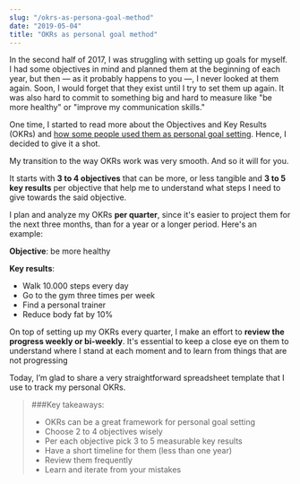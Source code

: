 ```yaml
---
slug: "/okrs-as-persona-goal-method"
date: "2019-05-04"
title: "OKRs as personal goal method"
---
```


In the second half of 2017, I was struggling with setting up goals for myself. I had some objectives in mind and planned them at the beginning of each year, but then — as it probably happens to you —, I never looked at them again. Soon, I would forget that they exist until I try to set them up again. It was also hard to commit to something big and hard to measure like "be more healthy" or "improve my communication skills."

One time, I started to read more about the Objectives and Key Results (OKRs) and [how some people used them as personal goal setting](https://medium.com/@cwodtke/personal-okrs-three-years-later-7616e60574a4). Hence, I decided to give it a shot.

My transition to the way OKRs work was very smooth. And so it will for you. 

It starts with **3 to 4 objectives** that can be more, or less tangible and **3 to 5 key results** per objective that help me to understand what steps I need to give towards the said objective. 

I plan and analyze my OKRs **per quarter**, since it's easier to project them for the next three months, than for a year or a longer period. Here's an example: 

**Objective**: be more healthy

**Key results**:
 * Walk 10.000 steps every day
 * Go to the gym three times per week
 * Find a personal trainer 
 * Reduce body fat by 10%

On top of setting up my OKRs every quarter, I make an effort to **review the progress weekly or bi-weekly**. It's essential to keep a close eye on them to understand where I stand at each moment and to learn from things that are not progressing

Today, I’m glad to share a very straightforward spreadsheet template that I use to track my personal OKRs.


> ###Key takeaways:
>  * OKRs can be a great framework for personal goal setting
>  * Choose 2 to 4 objectives wisely
>  * Per each objective pick 3 to 5 measurable key results
>  * Have a short timeline for them (less than one year)
>  * Review them frequently
>  * Learn and iterate from your mistakes
